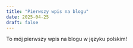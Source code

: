 ```yaml
---
title: "Pierwszy wpis na blogu"
date: 2025-04-25
draft: false
---
```


To mój pierwszy wpis na blogu w języku polskim!
